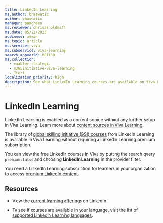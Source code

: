 ```yaml
---
title: LinkedIn Learning
ms.author: bhaswatic
author: bhaswatic
manager: pamgreen
ms.reviewer: chrisarnoldmsft
ms.date: 05/22/2023
audience: admin
ms.topic: article
ms.service: viva
ms.subservice: viva-learning
search.appverid: MET150
ms.collection:
  - enabler-strategic
  - m365initiative-viva-learning
  - Tier1
localization_priority: high
description: See what LinkedIn Learning courses are available on Viva Learning without a premium LinkedIn subscription.
---
```


# LinkedIn Learning

LinkedIn Learning is enabled as a content source without any further setup in Viva Learning.
Learn more about [content sources in Viva Learning](content-sources-365-admin-center.md).

The library of [global skilling initiative (GSI) courses](https://opportunity.linkedin.com/skills-for-in-demand-jobs) from LinkedIn Learning is available in Viva Learning without requiring a LinkedIn Learning premium subscription. 

You can view the free LinkedIn courses in Viva by putting the search query `premium:false` and choosing **LinkedIn Learning** in the provider filter.

You need a LinkedIn Learning subscription for learners in your organization to access [premium LinkedIn content](https://learning.linkedin.com).


## Resources

- View the [current learning offerings](https://opportunity.linkedin.com/skills-for-in-demand-jobs) on LinkedIn.

- To see if courses are available in your language, visit the list of [supported LinkedIn Learning languages](https://www.linkedin.com/help/learning/answer/a702837).

